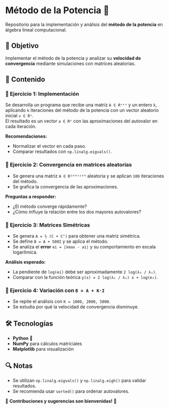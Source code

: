 # Método de la Potencia 🔢  

Repositorio para la implementación y análisis del **método de la potencia** en álgebra lineal computacional.  

## 📌 Objetivo  
Implementar el método de la potencia y analizar su **velocidad de convergencia** mediante simulaciones con matrices aleatorias.  

## 📖 Contenido  

### 🔹 Ejercicio 1: Implementación  
Se desarrolla un programa que recibe una matriz `A ∈ Rⁿˣⁿ` y un entero `k`, aplicando `k` iteraciones del método de la potencia con un vector aleatorio inicial `v ∈ Rⁿ`.  
El resultado es un vector `a ∈ Rᵏ` con las aproximaciones del autovalor en cada iteración.  

**Recomendaciones:**  
- Normalizar el vector en cada paso.  
- Comparar resultados con `np.linalg.eigvals()`.  

### 🔹 Ejercicio 2: Convergencia en matrices aleatorias  
- Se genera una matriz `A ∈ R¹⁰⁰ˣ¹⁰⁰` aleatoria y se aplican `100` iteraciones del método.  
- Se grafica la convergencia de las aproximaciones.  

**Preguntas a responder:**  
- ¿El método converge rápidamente?  
- ¿Cómo influye la relación entre los dos mayores autovalores?  

### 🔹 Ejercicio 3: Matrices Simétricas  
- Se genera `A = ½ (C + Cᵀ)` para obtener una matriz simétrica.  
- Se define `B = A + 500I` y se aplica el método.  
- Se analiza el **error** `ei = |λmax - ai|` y su comportamiento en escala logarítmica.  

**Análisis esperado:**  
- La pendiente de `log(ei)` debe ser aproximadamente `2 log(λ₂ / λ₁)`.  
- Comparar con la función teórica `y(x) = 2 log(λ₂ / λ₁) x + log(e₀)`.  

### 🔹 Ejercicio 4: Variación con `B = A + K·I`  
- Se repite el análisis con `K = 1000, 2000, 5000`.  
- Se estudia por qué la velocidad de convergencia disminuye.  

## 🛠️ Tecnologías  
- **Python** 🐍  
- **NumPy** para cálculos matriciales  
- **Matplotlib** para visualización  

## 🔍 Notas  
- Se utilizan `np.linalg.eigvals()` y `np.linalg.eigh()` para validar resultados.  
- Se recomienda usar `sorted()` para ordenar autovalores.  

📩 **Contribuciones y sugerencias son bienvenidas!** 🚀  
